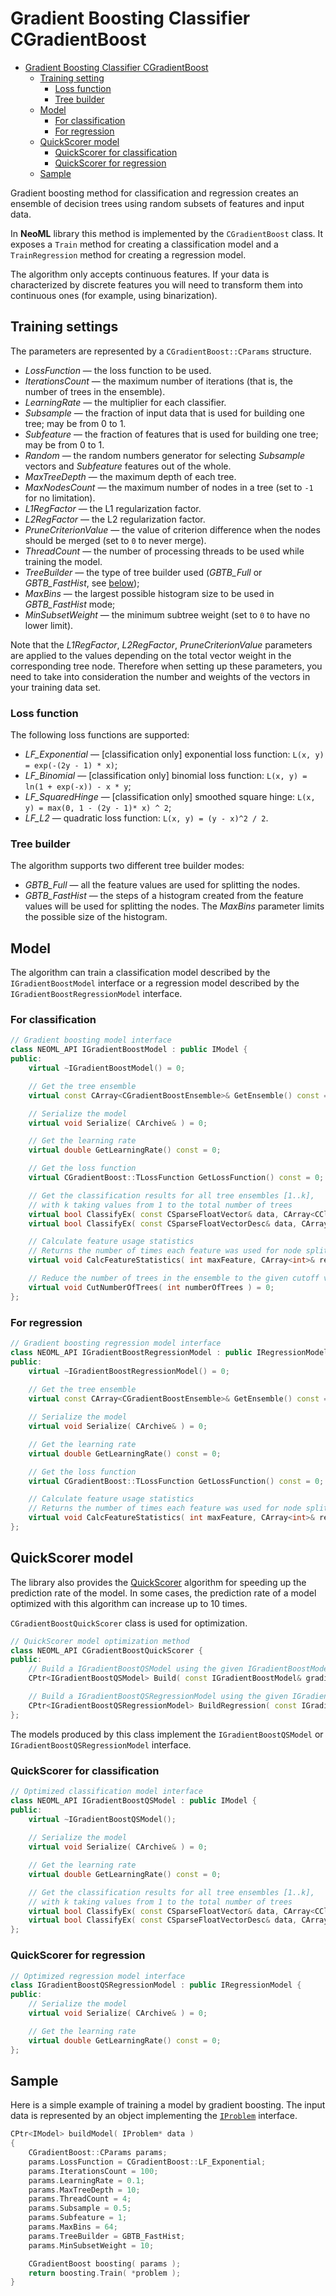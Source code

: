 # Gradient Boosting Classifier CGradientBoost

<!-- TOC -->

- [Gradient Boosting Classifier CGradientBoost](#gradient-boosting-classifier-cgradientboost)
	- [Training setting](#training-settings)
		- [Loss function](#loss-function)
		- [Tree builder](#tree-builder)
	- [Model](#model)
		- [For classification](#for-classification)
		- [For regression](#for-regression)
	- [QuickScorer model](#quickscorer-model)
		- [QuickScorer for classification](#quickscorer-for-classification)
		- [QuickScorer for regression](#quickscorer-for-regression)
	- [Sample](#sample)

<!-- /TOC -->

Gradient boosting method for classification and regression creates an ensemble of decision trees using random subsets of features and input data.

In **NeoML** library this method is implemented by the  `CGradientBoost` class. It exposes a `Train` method for creating a classification model and a `TrainRegression` method for creating a regression model.

The algorithm only accepts continuous features. If your data is characterized by discrete features you will need to transform them into continuous ones (for example, using binarization).

## Training settings

The parameters are represented by a `CGradientBoost::CParams` structure.

- *LossFunction* — the loss function to be used.
- *IterationsCount* — the maximum number of iterations (that is, the number of trees in the ensemble).
- *LearningRate* — the multiplier for each classifier.
- *Subsample* — the fraction of input data that is used for building one tree; may be from 0 to 1.
- *Subfeature* — the fraction of features that is used for building one tree; may be from 0 to 1.
- *Random* — the random numbers generator for selecting *Subsample* vectors and *Subfeature* features out of the whole.
- *MaxTreeDepth* — the maximum depth of each tree.
- *MaxNodesCount* — the maximum number of nodes in a tree (set to `-1` for no limitation).
- *L1RegFactor* — the L1 regularization factor.
- *L2RegFactor* — the L2 regularization factor.
- *PruneCriterionValue* — the value of criterion difference when the nodes should be merged (set to `0` to never merge).
- *ThreadCount* — the number of processing threads to be used while training the model.
- *TreeBuilder* — the type of tree builder used (*GBTB_Full* or *GBTB_FastHist*, see [below](#tree-builder));
- *MaxBins* — the largest possible histogram size to be used in *GBTB_FastHist* mode;
- *MinSubsetWeight* — the minimum subtree weight (set to `0` to have no lower limit).

Note that the *L1RegFactor*, *L2RegFactor*, *PruneCriterionValue* parameters are applied to the values depending on the total vector weight in the corresponding tree node. Therefore when setting up these parameters, you need to take into consideration the number and weights of the vectors in your training data set.

### Loss function

The following loss functions are supported:

- *LF_Exponential* — [classification only] exponential loss function: `L(x, y) = exp(-(2y - 1) * x)`;
- *LF_Binomial* — [classification only] binomial loss function: `L(x, y) = ln(1 + exp(-x)) - x * y`;
- *LF_SquaredHinge* — [classification only] smoothed square hinge: `L(x, y) = max(0, 1 - (2y - 1)* x) ^ 2`;
- *LF_L2* — quadratic loss function: `L(x, y) = (y - x)^2 / 2`.

### Tree builder

The algorithm supports two different tree builder modes:

- *GBTB_Full* — all the feature values are used for splitting the nodes.
- *GBTB_FastHist* — the steps of a histogram created from the feature values will be used for splitting the nodes. The *MaxBins* parameter limits the possible size of the histogram.

## Model

The algorithm can train a classification model described by the `IGradientBoostModel` interface or a regression model described by the `IGradientBoostRegressionModel` interface.

### For classification

```c++
// Gradient boosting model interface
class NEOML_API IGradientBoostModel : public IModel {
public:
	virtual ~IGradientBoostModel() = 0;

	// Get the tree ensemble
	virtual const CArray<CGradientBoostEnsemble>& GetEnsemble() const = 0;

	// Serialize the model
	virtual void Serialize( CArchive& ) = 0;

	// Get the learning rate
	virtual double GetLearningRate() const = 0;

	// Get the loss function
	virtual CGradientBoost::TLossFunction GetLossFunction() const = 0;

	// Get the classification results for all tree ensembles [1..k], 
	// with k taking values from 1 to the total number of trees
	virtual bool ClassifyEx( const CSparseFloatVector& data, CArray<CClassificationResult>& results ) const = 0;
	virtual bool ClassifyEx( const CSparseFloatVectorDesc& data, CArray<CClassificationResult>& results ) const = 0;

	// Calculate feature usage statistics
	// Returns the number of times each feature was used for node splitting
	virtual void CalcFeatureStatistics( int maxFeature, CArray<int>& result ) const = 0;

	// Reduce the number of trees in the ensemble to the given cutoff value
	virtual void CutNumberOfTrees( int numberOfTrees ) = 0;
};
```

### For regression

```c++
// Gradient boosting regression model interface
class NEOML_API IGradientBoostRegressionModel : public IRegressionModel, public IMultivariateRegressionModel {
public:
	virtual ~IGradientBoostRegressionModel() = 0;
	
    // Get the tree ensemble
	virtual const CArray<CGradientBoostEnsemble>& GetEnsemble() const = 0;

	// Serialize the model
	virtual void Serialize( CArchive& ) = 0;

	// Get the learning rate
	virtual double GetLearningRate() const = 0;

	// Get the loss function
	virtual CGradientBoost::TLossFunction GetLossFunction() const = 0;

	// Calculate feature usage statistics
	// Returns the number of times each feature was used for node splitting
	virtual void CalcFeatureStatistics( int maxFeature, CArray<int>& result ) const = 0;
};
```

## QuickScorer model

The library also provides the [QuickScorer](http://ecmlpkdd2017.ijs.si/papers/paperID718.pdf) algorithm for speeding up the prediction rate of the model. In some cases, the prediction rate of a model optimized with this algorithm can increase up to 10 times.

`CGradientBoostQuickScorer` class is used for optimization.

```c++
// QuickScorer model optimization method
class NEOML_API CGradientBoostQuickScorer {
public:
	// Build a IGradientBoostQSModel using the given IGradientBoostModel
	CPtr<IGradientBoostQSModel> Build( const IGradientBoostModel& gradientBoostModel );

	// Build a IGradientBoostQSRegressionModel using the given IGradientBoostRegressionModel
	CPtr<IGradientBoostQSRegressionModel> BuildRegression( const IGradientBoostRegressionModel& gradientBoostModel );
};
```

The models produced by this class implement the `IGradientBoostQSModel` or `IGradientBoostQSRegressionModel` interface.

### QuickScorer for classification

```c++
// Optimized classification model interface
class NEOML_API IGradientBoostQSModel : public IModel {
public:
	virtual ~IGradientBoostQSModel();
    
	// Serialize the model
	virtual void Serialize( CArchive& ) = 0;

	// Get the learning rate
	virtual double GetLearningRate() const = 0;

	// Get the classification results for all tree ensembles [1..k], 
	// with k taking values from 1 to the total number of trees
	virtual bool ClassifyEx( const CSparseFloatVector& data, CArray<CClassificationResult>& results ) const = 0;
	virtual bool ClassifyEx( const CSparseFloatVectorDesc& data, CArray<CClassificationResult>& results ) const = 0;
};
```

### QuickScorer for regression

```c++
// Optimized regression model interface
class IGradientBoostQSRegressionModel : public IRegressionModel {
public:
	// Serialize the model
	virtual void Serialize( CArchive& ) = 0;

	// Get the learning rate
	virtual double GetLearningRate() const = 0;
};
```

## Sample

Here is a simple example of training a model by gradient boosting. The input data is represented by an object implementing the [`IProblem`](Problems.md) interface.

```c++
CPtr<IModel> buildModel( IProblem* data )
{
	CGradientBoost::CParams params;
	params.LossFunction = CGradientBoost::LF_Exponential;
	params.IterationsCount = 100;
	params.LearningRate = 0.1;
	params.MaxTreeDepth = 10;
	params.ThreadCount = 4;
	params.Subsample = 0.5;
	params.Subfeature = 1;
	params.MaxBins = 64;
	params.TreeBuilder = GBTB_FastHist;
	params.MinSubsetWeight = 10;

	CGradientBoost boosting( params );
	return boosting.Train( *problem );
}
```
